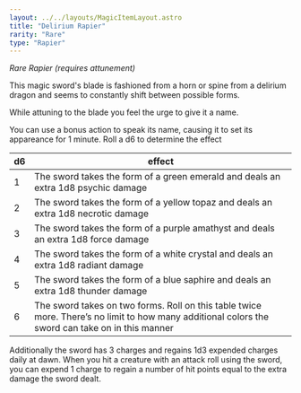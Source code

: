 ```yaml
---
layout: ../../layouts/MagicItemLayout.astro
title: "Delirium Rapier"
rarity: "Rare"
type: "Rapier"
---
```


_Rare Rapier (requires attunement)_

This magic sword's blade is fashioned from a horn or spine from a delirium dragon and seems to constantly shift between possible forms.

While attuning to the blade you feel the urge to give it a name.

You can use a bonus action to speak its name, causing it to set its appareance for 1 minute. Roll a d6 to determine the effect

| d6  | effect                                                                                                                                           |
| --- | ------------------------------------------------------------------------------------------------------------------------------------------------ |
| 1   | The sword takes the form of a green emerald and deals an extra 1d8 psychic damage                                                                |
| 2   | The sword takes the form of a yellow topaz and deals an extra 1d8 necrotic damage                                                                |
| 3   | The sword takes the form of a purple amathyst and deals an extra 1d8 force damage                                                                |
| 4   | The sword takes the form of a white crystal and deals an extra 1d8 radiant damage                                                                |
| 5   | The sword takes the form of a blue saphire and deals an extra 1d8 thunder damage                                                                 |
| 6   | The sword takes on two forms. Roll on this table twice more. There’s no limit to how many additional colors the sword can take on in this manner |

Additionally the sword has 3 charges and regains 1d3 expended charges daily at dawn. When you hit a creature with an attack roll using the sword, you can expend 1 charge to regain a number of hit points equal to the extra damage the sword dealt.
